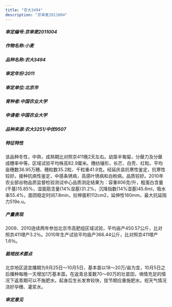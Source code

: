 ```yaml
---
title: "农大3494"
description: "京审麦2011004"
---
```

##### 审定编号:京审麦2011004

##### 作物名称:小麦

##### 品种名称:农大3494

##### 审定年份:2011

##### 审定单位:北京市

##### 育种者:中国农业大学

##### 申请者:中国农业大学

##### 品种来源:农大3251/中优9507

##### 特征特性
该品种冬性，中熟，成熟期比对照京411晚2天左右。幼苗半匍匐，分蘖力及分蘖成穗率中等。区域试验平均株高82.9厘米。穗纺锤形，长芒、白壳、红粒。平均亩穗数36.95万穗、穗粒数35.2粒、千粒重41.9克。经延庆县抗寒性鉴定，抗寒性较好。接种抗病性鉴定，中感条锈病，高感叶锈病和白粉病。品质较好。2010年农业部谷物品质监督检验测试中心品质测定结果为：容重806克/升，粗蛋白含量(干基)15.85%，湿面筋含量(14%湿基)31.2%，沉降指数(14%湿基)45.6ml，吸水率55.4%，面团稳定时间7.8min，拉伸面积112cm2，延伸性160mm，最大抗延阻力519e.u。

##### 产量表现
2009、2010连续两年参加北京市高肥组区域试验，平均亩产450.57公斤，比对照京411增产3.2％。2010年生产试验平均亩产366.44公斤，比对照京411增产1.6％。

##### 栽培技术要点
北京地区适宜播期为9月25日～10月5日，基本苗以18～20万/亩为宜，10月5日之后播种每晚一天增加1万基本苗。在返青总茎数70～80万的壮苗田，墒情充足的情况下返青期可以不施肥水。起身后生长发育较快，拔节期应重施肥水。视天气情况浇好孕穗、灌浆水。

##### 审定意见

